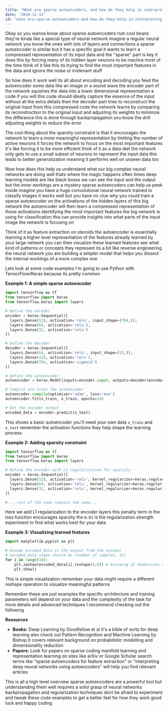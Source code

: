 ```yaml
---
title: "What are sparse autoencoders, and how do they help in interpreting neural networks?"
date: "2024-12-11"
id: "what-are-sparse-autoencoders-and-how-do-they-help-in-interpreting-neural-networks"
---
```


Okay so you wanna know about sparse autoencoders huh cool beans  they're kinda like a special type of neural network  imagine a regular neural network you know the ones with lots of layers and connections  a sparse autoencoder is similar but it has a specific goal it wants to learn a compressed representation of its input data  and the "sparse" part is key  it does this by forcing many of its hidden layer neurons to be inactive most of the time  think of it like this its trying to find the most important features in the data and ignore the noise or irrelevant stuff

So how does it work well its all about encoding and decoding  you feed the autoencoder some data like an image or a sound wave  the encoder part of the network squishes the data into a lower dimensional representation a code if you will  this code should ideally capture the essence of the input without all the extra details  then the decoder part tries to reconstruct the original input from this compressed code  the network learns by comparing its reconstruction to the original input and adjusting its weights to minimize the difference  this is done through backpropagation  you know the drill  adjusting weights to reduce the error

The cool thing about the sparsity constraint is that it encourages the network to learn a more meaningful representation  by limiting the number of active neurons it forces the network to focus on the most important features  it's like forcing it to be more efficient  think of it as a data diet the network only gets to use a small subset of neurons to represent the input data  this leads to better generalization meaning it performs well on unseen data too

Now how does this help us understand what our big complex neural networks are doing  well thats where the magic happens  often times  deep learning models are like black boxes we can see the input and the output but the inner workings are a mystery  sparse autoencoders can help us peek inside  imagine you have a huge convolutional neural network  trained to classify images  it works well but you have no clue why  you could train a sparse autoencoder on the activations of the hidden layers of this big network  the autoencoder will then learn a compressed representation of these activations identifying the most important features the big network is using for classification  this can provide insights into what parts of the input image the network is focusing on  

Think of it as feature extraction on steroids  the autoencoder is essentially learning a higher level representation of the features already learned by your large network  you can then visualize these learned features see what kind of patterns or concepts they represent  its a bit like reverse engineering the neural network  you are building a simpler model that helps you dissect the internal workings of a more complex one  

Lets look at some code examples  I'm going to use Python with TensorFlow/Keras because its pretty common

**Example 1: A simple sparse autoencoder**

```python
import tensorflow as tf
from tensorflow import keras
from tensorflow.keras import layers

# Define the encoder
encoder = keras.Sequential([
  layers.Dense(128, activation='relu', input_shape=(784,)),
  layers.Dense(64, activation='relu'),
  layers.Dense(32, activation='relu')
])

# Define the decoder
decoder = keras.Sequential([
  layers.Dense(64, activation='relu', input_shape=(32,)),
  layers.Dense(128, activation='relu'),
  layers.Dense(784, activation='sigmoid')
])

# Define the autoencoder
autoencoder = keras.Model(inputs=encoder.input, outputs=decoder(encoder.output))

# Compile and train the autoencoder
autoencoder.compile(optimizer='adam', loss='mse')
autoencoder.fit(x_train, x_train, epochs=10)

# Get the encoder output
encoded_data = encoder.predict(x_test)
```

This shows a basic autoencoder  you'll need your own data `x_train` and `x_test`  remember the activation functions  they help shape the learning process

**Example 2: Adding sparsity constraint**

```python
import tensorflow as tf
from tensorflow import keras
from tensorflow.keras import layers

# Define the encoder with L1 regularization for sparsity
encoder = keras.Sequential([
  layers.Dense(128, activation='relu', kernel_regularizer=keras.regularizers.l1(0.01), input_shape=(784,)),
  layers.Dense(64, activation='relu', kernel_regularizer=keras.regularizers.l1(0.01)),
  layers.Dense(32, activation='relu', kernel_regularizer=keras.regularizers.l1(0.01))
])

# ...rest of the code remains the same...
```

Here we add L1 regularization to the encoder layers  this penalty term in the loss function encourages sparsity  the `0.01` is the regularization strength  experiment to find what works best for your data

**Example 3:  Visualizing learned features**

```python
import matplotlib.pyplot as plt

# Assume encoded_data is the output from the encoder
# encoded_data.shape should be (number of samples, 32)
for i in range(10):
    plt.imshow(encoded_data[i].reshape(4,8)) # Assuming 32 dimensions can be reshaped like this for visualization
    plt.show()
```

This is simple visualization remember your data might require a different reshape operation to visualize meaningful patterns

Remember these are just examples  the specific architecture and training parameters will depend on your data and the complexity of the task  for more details and advanced techniques I recommend checking out the following

**Resources**

* **Books:** Deep Learning by Goodfellow et al  it's a bible of sorts for deep learning  also check out Pattern Recognition and Machine Learning by Bishop  it covers relevant background on probabilistic modelling and dimensionality reduction
* **Papers:**  Look for papers on sparse coding  manifold learning and representation learning on sites like arXiv or Google Scholar  search terms like "sparse autoencoders for feature extraction" or "interpreting deep neural networks using autoencoders" will help you find relevant articles


This is all a high level overview  sparse autoencoders are a powerful tool but understanding them well requires a solid grasp of neural networks  backpropagation and regularization techniques  dont be afraid to experiment and tweak these code examples to get a better feel for how they work  good luck  and happy coding
